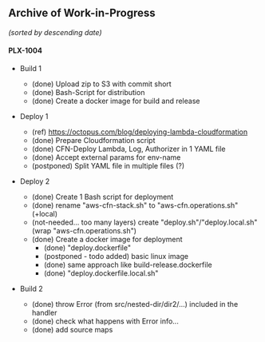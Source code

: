 ## Archive of Work-in-Progress
_(sorted by descending date)_

#### PLX-1004
- Build 1
    - (done) Upload zip to S3 with commit short
    - (done) Bash-Script for distribution
    - (done) Create a docker image for build and release

- Deploy 1
    - (ref) https://octopus.com/blog/deploying-lambda-cloudformation
    - (done) Prepare Cloudformation script
    - (done) CFN-Deploy Lambda, Log, Authorizer in 1 YAML file
    - (done) Accept external params for env-name
    - (postponed) Split YAML file in multiple files (?)

- Deploy 2
    - (done) Create 1 Bash script for deployment
    - (done) rename "aws-cfn-stack.sh" to "aws-cfn.operations.sh" (+local)
    - (not-needed... too many layers) create "deploy.sh"/"deploy.local.sh" (wrap "aws-cfn.operations.sh")
    - (done) Create a docker image for deployment
        - (done) "deploy.dockerfile"
        - (postponed - todo added) basic linux image
        - (done) same approach like build-release.dockerfile
        - (done) "deploy.dockerfile.local.sh"

- Build 2
    - (done) throw Error (from src/nested-dir/dir2/...) included in the handler
    - (done) check what happens with Error info...
    - (done) add source maps